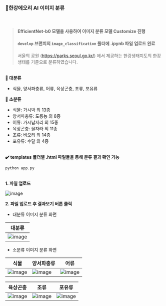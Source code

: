 ### 🦆한강에오리 AI 이미지 분류

</br>

> #### EfficientNet-b0 모델을 사용하여 이미지 분류 모델 Customize 진행
> #### `develop` 브랜치의 `image_classification` 폴더에 .ipynb 파일 업로드 완료
> 서울의 공원 (https://parks.seoul.go.kr/) 에서 제공하는 한강생태지도의 한강 생태를 기준으로 분류하였습니다. </br>

</br> <b> 📌 대분류 </b> </br>

- 식물, 양서파충류, 어류, 육상곤충, 조류, 포유류

<b> 📌 소분류 </b> </br>
- 식물: 가시박 외 13종
- 양서파충류: 도롱뇽 외 8종
- 어류: 가시납지리 외 15종
- 육상곤충: 물자라 외 11종
- 조류: 비오리 외 14종
- 포유류: 수달 외 4종

</br> <b> ✔️ templates 폴더별 .html 파일들을 통해 분류 결과 확인 가능 </b> </br>

<pre><code>python app.py</code></pre>

</br>
<b> 1. 파일 업로드 </b>
</br>

![image](https://github.com/farm-6/HEC-AI/assets/113760409/01b671e7-91f4-421e-adc1-50d1cf55d619)

<b> 2. 파일 업로드 후 결과보기 버튼 클릭 </b> </br>

- 대분류 이미지 분류 화면

| 대분류 |
| -------- |
| ![image](https://github.com/farm-6/HEC-AI/assets/113760409/be0e067b-c19b-4c63-bd08-8823837fee12) |

- 소분류 이미지 분류 화면

| 식물 | 양서파충류 | 어류 |
| -------- | -------- | -------- |
| ![image](https://github.com/farm-6/HEC-AI/assets/113760409/0554a22b-8b36-40f9-bf58-ea275c7a3c7b) | ![image](https://github.com/farm-6/HEC-AI/assets/113760409/677b3822-8fe7-400d-a8b8-66825ba1d43d) | ![image](https://github.com/farm-6/HEC-AI/assets/113760409/b717be00-d572-404f-b82f-b395b5700c6b) |

| 육상곤충 | 조류 | 포유류 |
| -------- | -------- | -------- |
| ![image](https://github.com/farm-6/HEC-AI/assets/113760409/fb66c4b8-bd3c-4b6f-8e41-ca66fee6686a) | ![image](https://github.com/farm-6/HEC-AI/assets/113760409/8a2a7fc5-f83f-49c3-ba5e-118ded9689e7) | ![image](https://github.com/farm-6/HEC-AI/assets/113760409/df9f1fb5-dee5-4b68-963c-1bd302d839c5) |
